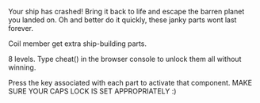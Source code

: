Your ship has crashed! Bring it back to life and escape the barren planet you landed on. Oh and better do it quickly, these janky parts wont last forever.

Coil member get extra ship-building parts.

8 levels. Type cheat() in the browser console to unlock them all without winning.

Press the key associated with each part to activate that component. MAKE SURE YOUR CAPS LOCK IS SET APPROPRIATELY :)